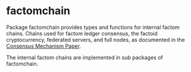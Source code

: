 factomchain
===========

Package factomchain provides types and functions for internal factom chains. Chains used for factom ledger consensus, the factoid cryptocurrency,  federated servers, and full nodes, as documented in the [Consensus Mechanism Paper](https://docs.google.com/document/d/1gsXbid3UC1AwaIgmUxjsBav0WDxZi73RXIYDETdmhR8/edit?usp=sharing).

The internal factom chains are implemented in sub packages of factomchain.  

